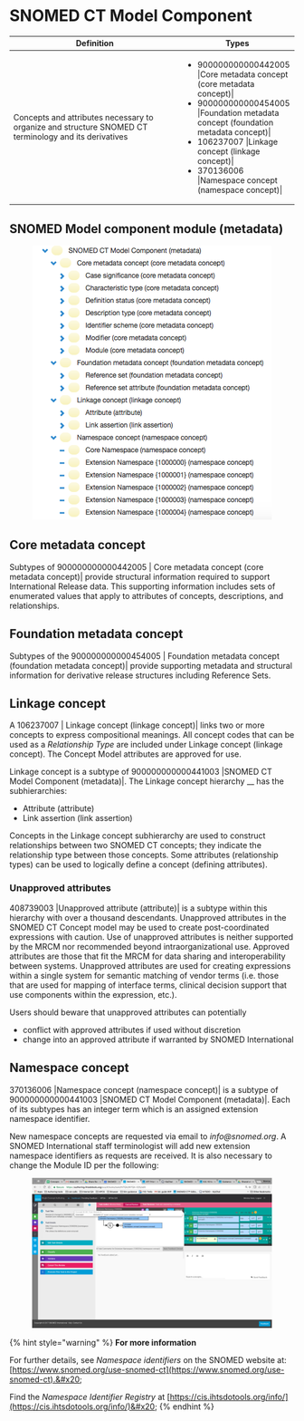 # SNOMED CT Model Component

<table><thead><tr><th width="287.6978759765625">Definition</th><th>Types</th></tr></thead><tbody><tr><td>Concepts and attributes necessary to organize and structure SNOMED CT terminology and its derivatives</td><td><ul><li>900000000000442005 |Core metadata concept (core metadata concept)| </li><li>900000000000454005 |Foundation metadata concept (foundation metadata concept)| </li><li>106237007 |Linkage concept (linkage concept)| </li><li>370136006 |Namespace concept (namespace concept)|</li></ul></td></tr></tbody></table>

## SNOMED Model component module (metadata)

<div align="left"><figure><img src="../../../images/174691388.png" alt=""><figcaption></figcaption></figure></div>

## Core metadata concept

Subtypes of 900000000000442005 | Core metadata concept (core metadata concept)| provide structural information required to support International Release data. This supporting information includes sets of enumerated values that apply to attributes of concepts, descriptions, and relationships.

## Foundation metadata concept

Subtypes of the 900000000000454005 | Foundation metadata concept (foundation metadata concept)| provide supporting metadata and structural information for derivative release structures including Reference Sets.

## Linkage concept

A 106237007 | Linkage concept (linkage concept)| links two or more concepts to express compositional meanings. All concept codes that can be used as a _Relationship Type_ are included under Linkage concept (linkage concept). The Concept Model attributes are approved for use.

Linkage concept is a subtype of 900000000000441003 |SNOMED CT Model Component (metadata)|. The Linkage concept hierarchy \_\_ has the subhierarchies:

* Attribute (attribute)
* Link assertion (link assertion)

Concepts in the Linkage concept subhierarchy are used to construct relationships between two SNOMED CT concepts; they indicate the relationship type between those concepts. Some attributes (relationship types) can be used to logically define a concept (defining attributes).

### Unapproved attributes

408739003 |Unapproved attribute (attribute)| is a subtype within this hierarchy with over a thousand descendants. Unapproved attributes in the SNOMED CT Concept model may be used to create post-coordinated expressions with caution. Use of unapproved attributes is neither supported by the MRCM nor recommended beyond intraorganizational use. Approved attributes are those that fit the MRCM for data sharing and interoperability between systems. Unapproved attributes are used for creating expressions within a single system for semantic matching of vendor terms (i.e. those that are used for mapping of interface terms, clinical decision support that use components within the expression, etc.).

Users should beware that unapproved attributes can potentially

* conflict with approved attributes if used without discretion
* change into an approved attribute if warranted by SNOMED International

## Namespace concept

370136006 |Namespace concept (namespace concept)| is a subtype of 900000000000441003 |SNOMED CT Model Component (metadata)|. Each of its subtypes has an integer term which is an assigned extension namespace identifier.

New namespace concepts are requested via email to _info@snomed.org_. A SNOMED International staff terminologist will add new extension namespace identifiers as requests are received. It is also necessary to change the Module ID per the following:

<figure><img src="../../../images/174691390.png" alt=""><figcaption></figcaption></figure>

{% hint style="warning" %}
**For more information**

For further details, see _Namespace identifiers_ on the SNOMED website at: [https://www.snomed.org/use-snomed-ct](https://www.snomed.org/use-snomed-ct).&#x20;

Find the _Namespace Identifier Registry_ at [https://cis.ihtsdotools.org/info/](https://cis.ihtsdotools.org/info/)&#x20;
{% endhint %}

